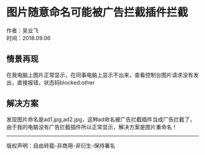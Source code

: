 # 图片随意命名可能被广告拦截插件拦截
作者：吴业飞  
时间：2018.09.06

## 情景再现
在我电脑上图片正常显示，在同事电脑上显示不出来，查看控制台图片请求没有发出，直接报错，状态码blocked:other
## 解决方案
发现图片命名是ad1.jpg,ad2.jpg，这种ad命名被广告拦截插件当成广告拦截了，由于我的电脑没有广告拦截插件所以正常显示，解决方案是图片重命名！

---

版权声明：自由转载-非商用-非衍生-保持署名
